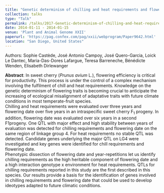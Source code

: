 ```yaml
---
title: "Genetic determinism of chilling and heat requirements and flowering date, three phenological traits highly affected by climate change in sweet cherry"
collection: talks
type: "Talk"
permalink: /talks/2017-Genetic-determinism-of-chilling-and-heat-requirements-and-flowering-date-three-phenological-traits-highly-affected-by-climate-change-in-sweet-cherry
date: 2014-01-11 - 2014-01-15
venue: 'Plant and Animal Genome XXII'
paperurl: 'https://pag.confex.com/pag/xxii/webprogram/Paper9642.html'
location: "San Diego, United States"
---
```

Authors: Sophie Castède, José Antonio Campoy, José Quero-Garcia, Loick Le Dantec, Maria-Das-Dores Lafargue, Teresa Barreneche, Bénédicte Wenden, Elisabeth Dirlewanger

**Abstract**: In sweet cherry (<i>Prunus avium</i> L.), flowering efficiency is critical for productivity. This process is under the control of a complex mechanism involving the fulfilment of chill and heat requirements. Knowledge on the genetic determinism of flowering traits is becoming crucial to anticipate the increasing of ecological misalignment of adaptative traits with future climate conditions in most temperate-fruit species.
<br />Chilling and heat requirements were evaluated over three years and flowering date over five years in an intraspecific sweet cherry F<sub>1</sub> progeny. In addition, flowering date was evaluated over six years in a second F1progeny. One QTL with major effect and high stability between years of evaluation was detected for chilling requirements and flowering date on the same region of linkage group 4. For heat requirements no stable QTL was detected. Candidate genes underlying the major QTL on LG4 were investigated and key genes were identified for chill requirements and flowering date.
<br />Phenotypic dissection of flowering date and year-repetitions let us identify chilling requirements as the high heritable component of flowering date and a high interaction genotype x environment for heat requirements. QTLs for chilling requirements reported in this study are the first described in this species. Our results provide a basis for the identification of genes involved in chilling requirements and flowering date that could be used to develop ideotypes adapted to future climatic conditions.
